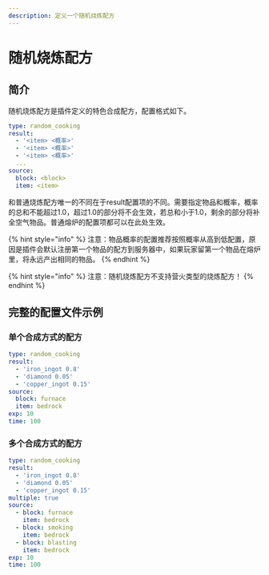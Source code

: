 ```yaml
---
description: 定义一个随机烧炼配方
---
```


# 随机烧炼配方

## 简介

随机烧炼配方是插件定义的特色合成配方，配置格式如下。

```yaml
type: random_cooking
result:
  - '<item> <概率>'
  - '<item> <概率>'
  - '<item> <概率>'
  ...
source:
  block: <block>
  item: <item>
```

和普通烧炼配方唯一的不同在于result配置项的不同。需要指定物品和概率，概率的总和不能超过1.0，超过1.0的部分将不会生效，若总和小于1.0，剩余的部分将补全空气物品。普通熔炉的配置项都可以在此处生效。

{% hint style="info" %}
注意：物品概率的配置推荐按照概率从高到低配置，原因是插件会默认注册第一个物品的配方到服务器中，如果玩家留第一个物品在熔炉里，将永远产出相同的物品。
{% endhint %}

{% hint style="info" %}
注意：随机烧炼配方不支持营火类型的烧炼配方！
{% endhint %}

## 完整的配置文件示例

### 单个合成方式的配方

```yaml
type: random_cooking
result:
  - 'iron_ingot 0.8'
  - 'diamond 0.05'
  - 'copper_ingot 0.15'
source:
  block: furnace
  item: bedrock
exp: 10
time: 100
```

### 多个合成方式的配方

```yaml
type: random_cooking
result:
  - 'iron_ingot 0.8'
  - 'diamond 0.05'
  - 'copper_ingot 0.15'
multiple: true
source:
  - block: furnace
    item: bedrock
  - block: smoking
    item: bedrock
  - block: blasting
    item: bedrock
exp: 10
time: 100
```
